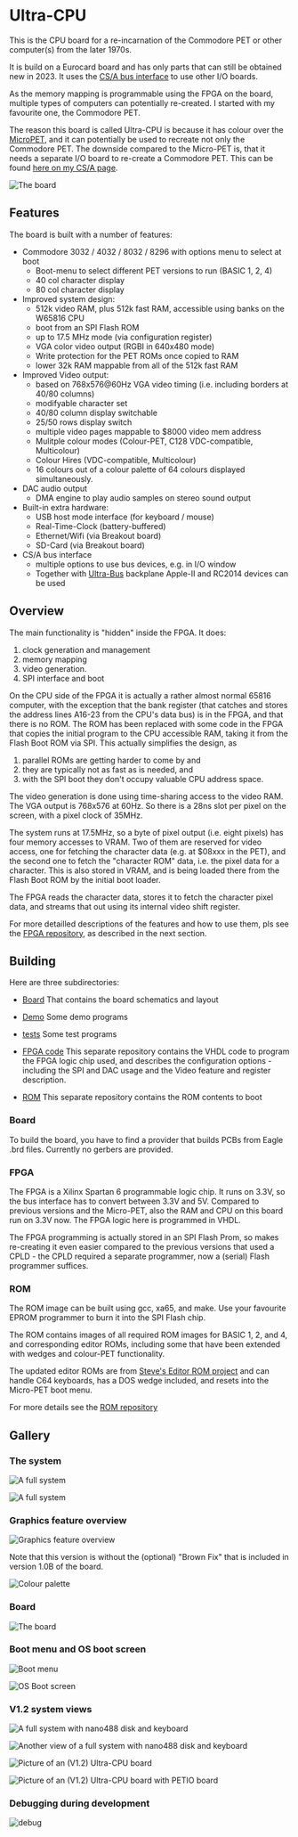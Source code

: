 # Ultra-CPU

This is the CPU board for a re-incarnation of the Commodore PET or other computer(s) from the later 1970s.

It is build on a Eurocard board and has only parts that can still be obtained new in 2023.
It uses the [CS/A bus interface](http://www.6502.org/users/andre/csa/index.html) to use other I/O boards.

As the memory mapping is programmable using the FPGA on the board, multiple types of computers can
potentially re-created. I started with my favourite one, the Commodore PET.

The reason this board is called Ultra-CPU is because it has colour over the [MicroPET](http://www.6502.org/users/andre/upet/index.html), and it can potentially be used to recreate not only the Commodore PET.
The downside compared to the Micro-PET is, that it needs a separate I/O board to re-create a Commodore PET.
This can be found [here on my CS/A page](http://www.6502.org/users/andre/csa/petio/index.html).

![The board](images/newboard.jpg)

## Features

The board is built with a number of features:

- Commodore 3032 / 4032 / 8032 / 8296 with options menu to select at boot
  - Boot-menu to select different PET versions to run (BASIC 1, 2, 4)
  - 40 col character display
  - 80 col character display
- Improved system design:
  - 512k video RAM, plus 512k fast RAM, accessible using banks on the W65816 CPU
  - boot from an SPI Flash ROM
  - up to 17.5 MHz mode (via configuration register)
  - VGA color video output (RGBI in 640x480 mode)
  - Write protection for the PET ROMs once copied to RAM
  - lower 32k RAM mappable from all of the 512k fast RAM
- Improved Video output:
  - based on 768x576@60Hz VGA video timing (i.e. including borders at 40/80 columns)
  - modifyable character set
  - 40/80 column display switchable
  - 25/50 rows display switch
  - multiple video pages mappable to $8000 video mem address
  - Mulitple colour modes (Colour-PET, C128 VDC-compatible, Multicolour)
  - Colour Hires (VDC-compatible, Multicolour)
  - 16 colours out of a colour palette of 64 colours displayed simultaneously.
- DAC audio output
  - DMA engine to play audio samples on stereo sound output
- Built-in extra hardware:
  - USB host mode interface (for keyboard / mouse)
  - Real-Time-Clock (battery-buffered)
  - Ethernet/Wifi (via Breakout board)
  - SD-Card (via Breakout board)
- CS/A bus interface
  - multiple options to use bus devices, e.g. in I/O window
  - Together with [Ultra-Bus](https://github.com/fachat/csa_ultrabus) backplane Apple-II and RC2014 devices can be used

## Overview

The main functionality is "hidden" inside the FPGA. It does:

1. clock generation and management
2. memory mapping
3. video generation.
4. SPI interface and boot

On the CPU side of the FPGA it is actually a rather almost normal 65816 computer, 
with the exception that the bank register (that catches and stores the address lines 
A16-23 from the CPU's data bus) is in the FPGA, and that there is no ROM. The ROM has been
replaced with some code in the FPGA that copies the initial program to the CPU accessible
RAM, taking it from the Flash Boot ROM via SPI. This actually simplifies the design,
as 

1. parallel ROMs are getting harder to come by and
2. they are typically not as fast as is needed, and
3. with the SPI boot they don't occupy valuable CPU address space.

The video generation is done using time-sharing access to the video RAM.
The VGA output is 768x576 at 60Hz. So there is a 28ns slot per pixel on the screen, 
with a pixel clock of 35MHz.

The system runs at 17.5MHz, so a byte of pixel output (i.e. eight pixels) has four
memory accesses to VRAM. Two of them are reserved for video access, one for fetching the
character data (e.g. at $08xxx in the PET), and the second one to fetch the "character ROM"
data, i.e. the pixel data for a character. This is also stored in VRAM, and is being loaded
there from the Flash Boot ROM by the initial boot loader.

The FPGA reads the character data, stores it to fetch the character pixel data, and streams
that out using its internal video shift register.

For more detailled descriptions of the features and how to use them, pls see the 
[FPGA repository](https://github.com/fachat/upet_fpga),
as described in the next section.

## Building

Here are three subdirectories:

- [Board](Board/) That contains the board schematics and layout
- [Demo](Demo/) Some demo programs
- [tests](tests/) Some test programs

- [FPGA code](https://github.com/fachat/upet_fpga) This separate repository contains the VHDL code to program the FPGA logic chip used, and describes the configuration options - including the SPI and DAC usage and the Video feature and register description.
- [ROM](https://github.com/fachat/upet_roms) This separate repository contains the ROM contents to boot

### Board

To build the board, you have to find a provider that builds PCBs from Eagle .brd files.
Currently no gerbers are provided.

### FPGA

The FPGA is a Xilinx Spartan 6 programmable logic chip. It runs on 3.3V, 
so the bus interface has to convert between 3.3V and 5V. Compared to previous versions and the Micro-PET, also
the RAM and CPU on this board run on 3.3V now.
The FPGA logic here is programmed in VHDL.

The FPGA programming is actually stored in an SPI Flash Prom, so makes re-creating it even easier compared to 
the previous versions that used a CPLD - the CPLD required a separate programmer, now a (serial) Flash programmer suffices.

### ROM

The ROM image can be built using gcc, xa65, and make. Use your favourite EPROM programmer to burn it into the SPI Flash chip.

The ROM contains images of all required ROM images for BASIC 1, 2, and 4, and corresponding editor ROMs, including
some that have been extended with wedges and colour-PET functionality.

The updated editor ROMs are from [Steve's Editor ROM project](http://www.6502.org/users/sjgray/projects/editrom/index.html) and can handle C64 keyboards, has a DOS wedge included, and resets into the Micro-PET boot menu.

For more details see the [ROM repository](https://github.com/fachat/upet_roms)

## Gallery

### The system

![A full system](images/ultra2.jpg)

![A full system](images/ultra.jpg)


### Graphics feature overview

![Graphics feature overview](images/graphics.jpg)

Note that this version is without the (optional) "Brown Fix" that is included in version 1.0B of the board.

![Colour palette](images/showcols.jpg)

### Board

![The board](images/newboard.jpg)

### Boot menu and OS boot screen

![Boot menu](images/bootmenu.jpg)

![OS Boot screen](images/newrom.jpg)

### V1.2 system views

![A full system with nano488 disk and keyboard](images/system2.jpg)

![Another view of a full system with nano488 disk and keyboard](images/system.jpg)

![Picture of an (V1.2) Ultra-CPU board](images/board.jpg)

![Picture of an (V1.2) Ultra-CPU board with PETIO board](images/cover.jpg)

### Debugging during development

![debug](images/debug.jpg)
 
